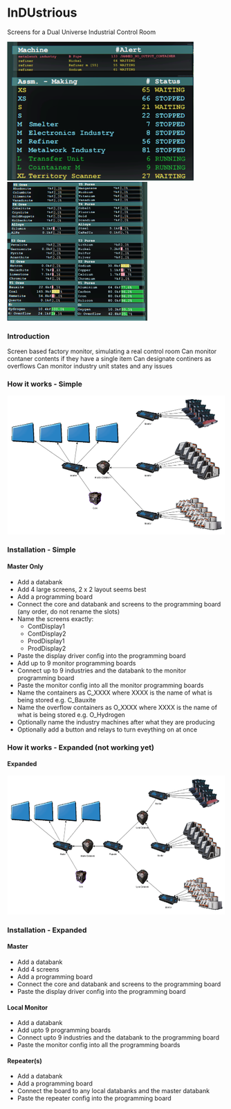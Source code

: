 # InDUstrious
Screens for a Dual Universe Industrial Control Room

<img src="mon01.png" height="320" alt="Alerts"> <img src="mon02.png" height="320" alt="Ores & Pures">

### Introduction
Screen based factory monitor, simulating a real control room
Can monitor contaner contents if they have a single item
Can designate continers as overflows
Can monitor industry unit states and any issues

### How it works - Simple
<img src="industrious_simple.png" height="320" alt="Diagram">

### Installation - Simple
#### Master Only
* Add a databank
* Add 4 large screens, 2 x 2 layout seems best
* Add a programming board
* Connect the core and databank and screens to the programming board (any order, do not rename the slots)
* Name the screens exactly:
  * ContDisplay1
  * ContDisplay2
  * ProdDisplay1
  * ProdDisplay2
* Paste the display driver config into the programming board
* Add up to 9 monitor programming boards
* Connect up to 9 industries and the databank to the monitor programming board
* Paste the monitor config into all the monitor programming boards
* Name the containers as C_XXXX where XXXX is the name of what is being stored e.g. C_Bauxite
* Name the overflow containers as O_XXXX where XXXX is the name of what is being stored e.g. O_Hydrogen
* Optionally name the industry machines after what they are producing
* Optionally add a button and relays to turn eveything on at once

### How it works - Expanded (not working yet)
#### Expanded
<img src="industrious.png" height="320" alt="Diagram">

### Installation - Expanded
#### Master
* Add a databank
* Add 4 screens
* Add a programming board
* Connect the core and databank and screens to the programming board
* Paste the display driver config into the programming board
#### Local Monitor
* Add a databank
* Add upto 9 programming boards
* Connect upto 9 industries and the databank to the programming board
* Paste the monitor config into all the programming boards
#### Repeater(s)
* Add a databank
* Add a programming board
* Connect the board to any local databanks and the master databank
* Paste the repeater config into the programming board
